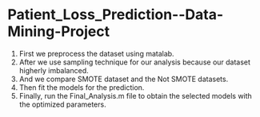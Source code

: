 # Patient_Loss_Prediction--Data-Mining-Project
1. First we preprocess the dataset using matalab.
2. After we use sampling technique for our analysis because our dataset higherly imbalanced.
3. And we compare SMOTE dataset and the Not SMOTE datasets.
4. Then fit the models for the prediction.
5. Finally, run the Final_Analysis.m file to obtain the selected models with the optimized parameters.
